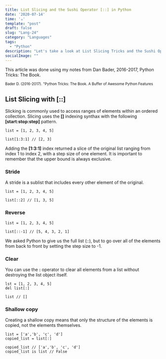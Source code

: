 ```yaml
---
title: List Slicing and the Sushi Operator [::] in Python
date: '2020-07-14'
time: '☕️'
template: "post"
draft: false
slug: "Lang-24"
category: "Languages"
tags:
  - "Python"
description: "Let's take a look at List Slicing Tricks and the Sushi Operator with Dan Bader"
socialImage: ""
---
```


This article was done using my notes from Dan Bader, 2016-2017, Python Tricks: The Book.

<sub>Bader D. (2016-2017). "Python Tricks: The Book. A Buffer of Awesome Python Features</sub>

## List Slicing with [::]

Slicking is commonly used to access ranges of elements within an ordered collection. Slicing uses the **[]** indexing synthax with the following **[start:stop:step]** pattern. 

```
list = [1, 2, 3, 4, 5]

list[1:3:1] // [2, 3]
```

Adding the **[1:3:1]** index returned a slice of the original list ranging
from index 1 to index 2, with a step size of one element. It is important to remember that the upper bound is always exclusive.

### Stride

A stride is a sublist that includes every other element of the original.

```
list = [1, 2, 3, 4, 5]

list[::2] // [1, 3, 5]
```

### Reverse

```
list = [1, 2, 3, 4, 5]

list[::-1] // [5, 4, 3, 2, 1]
```

We asked Python to give us the full list (::), but to go over all of the
elements from back to front by setting the step size to -1.

### Clear

You can use the **:** operator to clear
all elements from a list without destroying the list object itself.

```
lst = [1, 2, 3, 4, 5]
del list[:]

list // []
```

### Shallow copy

Creating a shallow copy means that only the structure of the elements
is copied, not the elements themselves.

```
list = ['a','b', 'c', 'd']
copied_list = list[:] 

copied_list // ['a','b', 'c', 'd'] 
copied_list is list // False
```